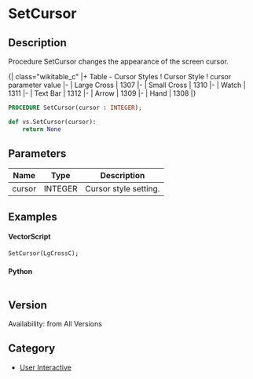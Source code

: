 # SetCursor

## Description
Procedure SetCursor changes the appearance of the screen cursor.

{| class="wikitable_c"
|+ Table - Cursor Styles
! Cursor Style
! cursor parameter value
|-
| Large Cross
| 1307
|-
| Small Cross
| 1310
|-
| Watch
| 1311
|-
| Text Bar
| 1312
|-
| Arrow
| 1309
|-
| Hand
| 1308
|}

```pascal
PROCEDURE SetCursor(cursor : INTEGER);
```

```python
def vs.SetCursor(cursor):
    return None
```

## Parameters
|Name|Type|Description|
|---|---|---|
|cursor|INTEGER|Cursor style setting.|

## Examples
#### VectorScript ####
```pascal
SetCursor(LgCrossC);
```
#### Python ####
```python

```

## Version
Availability: from All Versions

## Category
* [User Interactive](../Categories/User%20Interactive.md)
